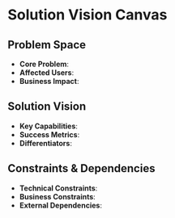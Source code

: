 # Solution Vision Canvas

## Problem Space
- **Core Problem**: 
- **Affected Users**:
- **Business Impact**:

## Solution Vision
- **Key Capabilities**:
- **Success Metrics**:
- **Differentiators**:

## Constraints & Dependencies
- **Technical Constraints**:
- **Business Constraints**:
- **External Dependencies**:

